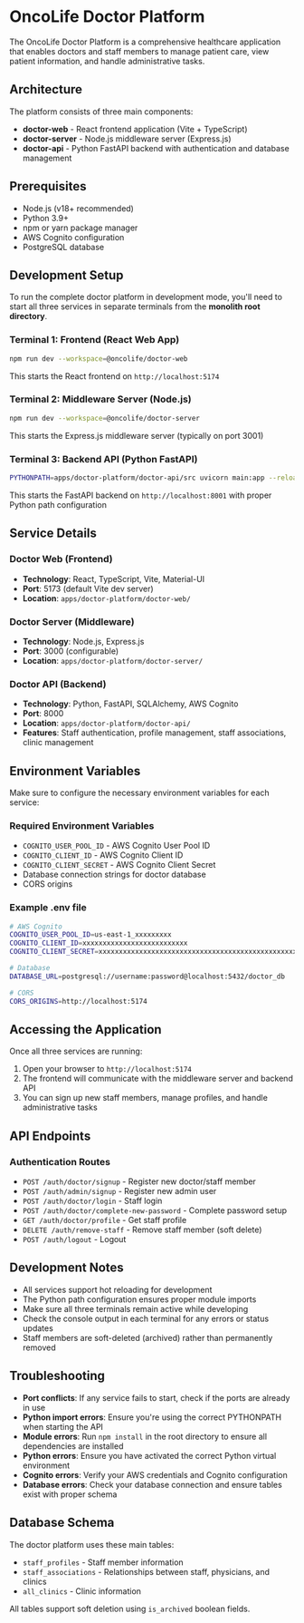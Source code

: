 # OncoLife Doctor Platform

The OncoLife Doctor Platform is a comprehensive healthcare application that enables doctors and staff members to manage patient care, view patient information, and handle administrative tasks.

## Architecture

The platform consists of three main components:

- **doctor-web** - React frontend application (Vite + TypeScript)
- **doctor-server** - Node.js middleware server (Express.js)
- **doctor-api** - Python FastAPI backend with authentication and database management

## Prerequisites

- Node.js (v18+ recommended)
- Python 3.9+
- npm or yarn package manager
- AWS Cognito configuration
- PostgreSQL database

## Development Setup

To run the complete doctor platform in development mode, you'll need to start all three services in separate terminals from the **monolith root directory**.

### Terminal 1: Frontend (React Web App)

```bash
npm run dev --workspace=@oncolife/doctor-web
```

This starts the React frontend on `http://localhost:5174`

### Terminal 2: Middleware Server (Node.js)

```bash
npm run dev --workspace=@oncolife/doctor-server
```

This starts the Express.js middleware server (typically on port 3001)

### Terminal 3: Backend API (Python FastAPI)

```bash
PYTHONPATH=apps/doctor-platform/doctor-api/src uvicorn main:app --reload --port 8001 --app-dir apps/doctor-platform/doctor-api/src
```

This starts the FastAPI backend on `http://localhost:8001` with proper Python path configuration

## Service Details

### Doctor Web (Frontend)
- **Technology**: React, TypeScript, Vite, Material-UI
- **Port**: 5173 (default Vite dev server)
- **Location**: `apps/doctor-platform/doctor-web/`

### Doctor Server (Middleware)
- **Technology**: Node.js, Express.js
- **Port**: 3000 (configurable)
- **Location**: `apps/doctor-platform/doctor-server/`

### Doctor API (Backend)
- **Technology**: Python, FastAPI, SQLAlchemy, AWS Cognito
- **Port**: 8000
- **Location**: `apps/doctor-platform/doctor-api/`
- **Features**: Staff authentication, profile management, staff associations, clinic management

## Environment Variables

Make sure to configure the necessary environment variables for each service:

### Required Environment Variables
- `COGNITO_USER_POOL_ID` - AWS Cognito User Pool ID
- `COGNITO_CLIENT_ID` - AWS Cognito Client ID
- `COGNITO_CLIENT_SECRET` - AWS Cognito Client Secret
- Database connection strings for doctor database
- CORS origins

### Example .env file
```bash
# AWS Cognito
COGNITO_USER_POOL_ID=us-east-1_xxxxxxxxx
COGNITO_CLIENT_ID=xxxxxxxxxxxxxxxxxxxxxxxxxx
COGNITO_CLIENT_SECRET=xxxxxxxxxxxxxxxxxxxxxxxxxxxxxxxxxxxxxxxxxxxxxxxxxx

# Database
DATABASE_URL=postgresql://username:password@localhost:5432/doctor_db

# CORS
CORS_ORIGINS=http://localhost:5174
```

## Accessing the Application

Once all three services are running:

1. Open your browser to `http://localhost:5174`
2. The frontend will communicate with the middleware server and backend API
3. You can sign up new staff members, manage profiles, and handle administrative tasks

## API Endpoints

### Authentication Routes
- `POST /auth/doctor/signup` - Register new doctor/staff member
- `POST /auth/admin/signup` - Register new admin user
- `POST /auth/doctor/login` - Staff login
- `POST /auth/doctor/complete-new-password` - Complete password setup
- `GET /auth/doctor/profile` - Get staff profile
- `DELETE /auth/remove-staff` - Remove staff member (soft delete)
- `POST /auth/logout` - Logout

## Development Notes

- All services support hot reloading for development
- The Python path configuration ensures proper module imports
- Make sure all three terminals remain active while developing
- Check the console output in each terminal for any errors or status updates
- Staff members are soft-deleted (archived) rather than permanently removed

## Troubleshooting

- **Port conflicts**: If any service fails to start, check if the ports are already in use
- **Python import errors**: Ensure you're using the correct PYTHONPATH when starting the API
- **Module errors**: Run `npm install` in the root directory to ensure all dependencies are installed
- **Python errors**: Ensure you have activated the correct Python virtual environment
- **Cognito errors**: Verify your AWS credentials and Cognito configuration
- **Database errors**: Check your database connection and ensure tables exist with proper schema

## Database Schema

The doctor platform uses these main tables:
- `staff_profiles` - Staff member information
- `staff_associations` - Relationships between staff, physicians, and clinics
- `all_clinics` - Clinic information

All tables support soft deletion using `is_archived` boolean fields.
